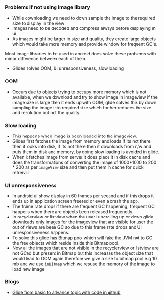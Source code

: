 
### Problems if not using image library 
 
 * While downloading we need to down sample the image to the required size to display in the view
 * Images need to be decoded and compress always before displaying in ui
 * As images might be larger in size and quality, they create large objects which would take more memory and provide window for frequent GC's.
 
 Most image libraries to be used in android does solve these problems with minor difference between each of them. 
 
 * Glides solves OOM, UI unresponsiveness, slow loading
 
 ### OOM 
 
 * Occurs due to objects trying to occupy more memory which is not available, when we download and try to show image in imageview
   if the image size is large then it ends up with OOM, glide solves this by down sampling the image into required size which further 
   reduces the size and resolution but not the quality. 
 
 ### Slow loading 
  
   * This happens when image is been loaded into the imageview. 
   * Glides first fetches the image from memory and loads if its not there then it looks into disk, if its not there then it downloads 
      from n/w and puts them in disk and memory, by doing slow loading is avoided in glide. 
   * When it fetches image from server it does place it in disk cache and does the transformations of converting the image of 1000*1000
    to 200 * 200 as per `imageView` size and then put them in cache for quick retreival  
   
 ### UI unresponsiveness

   * In android ui show display in 60 frames per second and if this drops it ends up in application screen freezed or even a crash the app. 
   * The frame rate drops if there are frequent GC happening, frequent GC happens when there are objects been released frequenctly. 
   * In recyclerview or listview when the user is scrolling up or down glide downloads only images for the imageview that are visible for user
      the out of views are been GC so due to this frame rate drops and UI unresponsiveness happens. 
   * To solve this glide has Bitmap pool which will fake the JVM not to GC the free objects which reside inside this Bitmap pool. 
   * Now all the images that are not visible in the recyclerview or listview are not GCed but present in Bitmap but this increases the      object size that would lead to OOM again therefore we give a size to bitmap pool e.g 10 mb and we use `inBitmap` which we resuse the memory of the image to load new image 	
   
 ### Blogs 
 
 * [Glide from basic to advance topic with code in github](https://medium.com/@elye.project/glide-image-loader-the-basic-798db220bb44)

